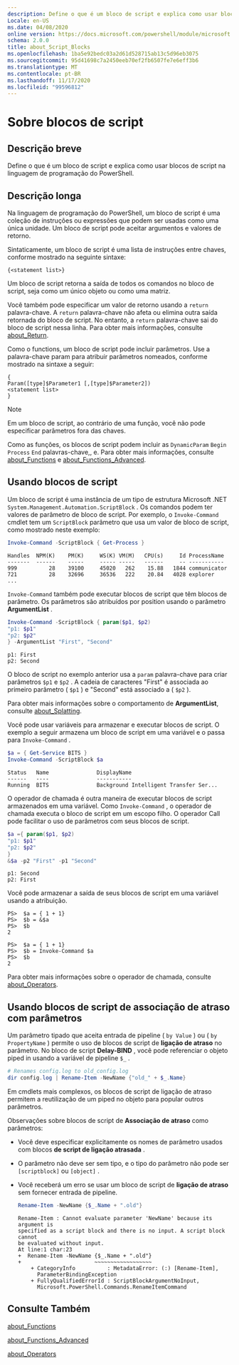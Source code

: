 ```yaml
---
description: Define o que é um bloco de script e explica como usar blocos de script na linguagem de programação do PowerShell.
Locale: en-US
ms.date: 04/08/2020
online version: https://docs.microsoft.com/powershell/module/microsoft.powershell.core/about/about_script_blocks?view=powershell-7.2&WT.mc_id=ps-gethelp
schema: 2.0.0
title: about_Script_Blocks
ms.openlocfilehash: 1ba5e92bedc03a2d61d528715ab13c5d96eb3075
ms.sourcegitcommit: 95d41698c7a2450eeb70ef2fb6507fe7e6eff3b6
ms.translationtype: MT
ms.contentlocale: pt-BR
ms.lasthandoff: 11/17/2020
ms.locfileid: "99596812"
---
```

# <a name="about-script-blocks"></a>Sobre blocos de script

## <a name="short-description"></a>Descrição breve

Define o que é um bloco de script e explica como usar blocos de script na linguagem de programação do PowerShell.

## <a name="long-description"></a>Descrição longa

Na linguagem de programação do PowerShell, um bloco de script é uma coleção de instruções ou expressões que podem ser usadas como uma única unidade.
Um bloco de script pode aceitar argumentos e valores de retorno.

Sintaticamente, um bloco de script é uma lista de instruções entre chaves, conforme mostrado na seguinte sintaxe:

```
{<statement list>}
```

Um bloco de script retorna a saída de todos os comandos no bloco de script, seja como um único objeto ou como uma matriz.

Você também pode especificar um valor de retorno usando a `return` palavra-chave. A `return` palavra-chave não afeta ou elimina outra saída retornada do bloco de script. No entanto, a `return` palavra-chave sai do bloco de script nessa linha. Para obter mais informações, consulte [about_Return](about_Return.md).

Como o functions, um bloco de script pode incluir parâmetros. Use a palavra-chave param para atribuir parâmetros nomeados, conforme mostrado na sintaxe a seguir:

```
{
Param([type]$Parameter1 [,[type]$Parameter2])
<statement list>
}
```

> [!NOTE]
> Em um bloco de script, ao contrário de uma função, você não pode especificar parâmetros fora das chaves.

Como as funções, os blocos de script podem incluir as `DynamicParam` `Begin` `Process` `End` palavras-chave,, e. Para obter mais informações, consulte [about_Functions](about_Functions.md) e [about_Functions_Advanced](about_Functions_Advanced.md).

## <a name="using-script-blocks"></a>Usando blocos de script

Um bloco de script é uma instância de um tipo de estrutura Microsoft .NET `System.Management.Automation.ScriptBlock` . Os comandos podem ter valores de parâmetro de bloco de script. Por exemplo, o `Invoke-Command` cmdlet tem um `ScriptBlock` parâmetro que usa um valor de bloco de script, como mostrado neste exemplo:

```powershell
Invoke-Command -ScriptBlock { Get-Process }
```

```Output
Handles  NPM(K)    PM(K)     WS(K) VM(M)   CPU(s)     Id ProcessName
-------  ------    -----     ----- -----   ------     -- -----------
999          28    39100     45020   262    15.88   1844 communicator
721          28    32696     36536   222    20.84   4028 explorer
...
```

`Invoke-Command` também pode executar blocos de script que têm blocos de parâmetro.
Os parâmetros são atribuídos por position usando o parâmetro **ArgumentList** .

```powershell
Invoke-Command -ScriptBlock { param($p1, $p2)
"p1: $p1"
"p2: $p2"
} -ArgumentList "First", "Second"
```

```Output
p1: First
p2: Second
```

O bloco de script no exemplo anterior usa a `param` palavra-chave para criar parâmetros `$p1` e `$p2` . A cadeia de caracteres "First" é associada ao primeiro parâmetro ( `$p1` ) e "Second" está associado a ( `$p2` ).

Para obter mais informações sobre o comportamento de **ArgumentList**, consulte [about_Splatting](about_Splatting.md#splatting-with-arrays).

Você pode usar variáveis para armazenar e executar blocos de script. O exemplo a seguir armazena um bloco de script em uma variável e o passa para `Invoke-Command` .

```powershell
$a = { Get-Service BITS }
Invoke-Command -ScriptBlock $a
```

```Output
Status   Name               DisplayName
------   ----               -----------
Running  BITS               Background Intelligent Transfer Ser...
```

O operador de chamada é outra maneira de executar blocos de script armazenados em uma variável.
Como `Invoke-Command` , o operador de chamada executa o bloco de script em um escopo filho. O operador Call pode facilitar o uso de parâmetros com seus blocos de script.

```powershell
$a ={ param($p1, $p2)
"p1: $p1"
"p2: $p2"
}
&$a -p2 "First" -p1 "Second"
```

```Output
p1: Second
p2: First
```

Você pode armazenar a saída de seus blocos de script em uma variável usando a atribuição.

```
PS>  $a = { 1 + 1}
PS>  $b = &$a
PS>  $b
2
```

```
PS>  $a = { 1 + 1}
PS>  $b = Invoke-Command $a
PS>  $b
2
```

Para obter mais informações sobre o operador de chamada, consulte [about_Operators](about_Operators.md).

## <a name="using-delay-bind-script-blocks-with-parameters"></a>Usando blocos de script de associação de atraso com parâmetros

Um parâmetro tipado que aceita entrada de pipeline ( `by Value` ) ou ( `by PropertyName` ) permite o uso de blocos de script de **ligação de atraso** no parâmetro.
No bloco de script **Delay-BIND** , você pode referenciar o objeto piped in usando a variável de pipeline `$_` .

```powershell
# Renames config.log to old_config.log
dir config.log | Rename-Item -NewName {"old_" + $_.Name}
```

Em cmdlets mais complexos, os blocos de script de ligação de atraso permitem a reutilização de um piped no objeto para popular outros parâmetros.

Observações sobre blocos de script de **Associação de atraso** como parâmetros:

- Você deve especificar explicitamente os nomes de parâmetro usados com blocos **de script de ligação atrasada** .
- O parâmetro não deve ser sem tipo, e o tipo do parâmetro não pode ser `[scriptblock]` ou `[object]` .
- Você receberá um erro se usar um bloco de script de **ligação de atraso** sem fornecer entrada de pipeline.

  ```powershell
  Rename-Item -NewName {$_.Name + ".old"}
  ```

  ```Output
  Rename-Item : Cannot evaluate parameter 'NewName' because its argument is
  specified as a script block and there is no input. A script block cannot
  be evaluated without input.
  At line:1 char:23
  +  Rename-Item -NewName {$_.Name + ".old"}
  +                       ~~~~~~~~~~~~~~~~~~
      + CategoryInfo          : MetadataError: (:) [Rename-Item],
        ParameterBindingException
      + FullyQualifiedErrorId : ScriptBlockArgumentNoInput,
        Microsoft.PowerShell.Commands.RenameItemCommand
  ```

## <a name="see-also"></a>Consulte Também

[about_Functions](about_Functions.md)

[about_Functions_Advanced](about_Functions_Advanced.md)

[about_Operators](about_Operators.md)

